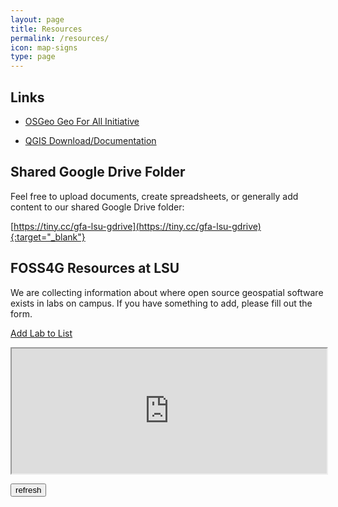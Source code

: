 ```yaml
---
layout: page
title: Resources
permalink: /resources/
icon: map-signs
type: page
---
```


## Links

- [OSGeo Geo For All Initiative](https://www.osgeo.org/initiatives/geo-for-all/)

- [QGIS Download/Documentation](https://qgis.org)

## Shared Google Drive Folder

Feel free to upload documents, create spreadsheets, or generally add content to our shared Google Drive folder:

[https://tiny.cc/gfa-lsu-gdrive](https://tiny.cc/gfa-lsu-gdrive){:target="_blank"}

## FOSS4G Resources at LSU

We are collecting information about where open source geospatial software exists in labs on campus. If you have something to add, please fill out the form.

[Add Lab to List](https://forms.gle/UdfJGqBA21M9SVaYA)

<iframe id="lab_list" src="https://docs.google.com/spreadsheets/d/e/2PACX-1vSZzilZ0Uh_mV2jOf9RG6P321NarAANMZAjMLAYE8CmTWRYFVCnJnxSw85-94r7nIHob9fvX66qAEhu/pubhtml?gid=1585524269&amp;single=true&amp;widget=true&amp;headers=false" width="100%" height="200px"></iframe>

<button id="refreshform" onClick="document.getElementById('lab_list').src = document.getElementById('lab_list').src;">refresh</button>
